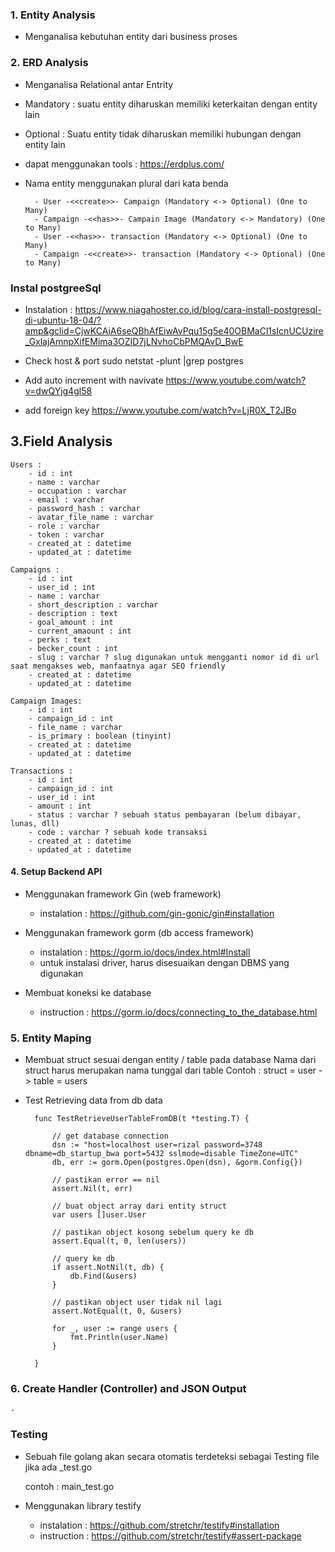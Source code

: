 ### 1. Entity Analysis ####
- Menganalisa kebutuhan entity dari business proses

### 2. ERD Analysis ###
- Menganalisa Relational antar Entrity
- Mandatory : suatu entity diharuskan memiliki keterkaitan dengan entity lain
- Optional : Suatu entity tidak diharuskan memiliki hubungan dengan entity lain
- dapat menggunakan tools : https://erdplus.com/
- Nama entity menggunakan plural dari kata benda

		- User -<<create>>- Campaign (Mandatory <-> Optional) (One to Many)
		- Campaign -<<has>>- Campain Image (Mandatory <-> Mandatory) (One to Many)
		- User -<<has>>- transaction (Mandatory <-> Optional) (One to Many)
		- Campaign -<<create>>- transaction (Mandatory <-> Optional) (One to Many)
		
### Instal postgreeSql ###

- Instalation :
https://www.niagahoster.co.id/blog/cara-install-postgresql-di-ubuntu-18-04/?amp&gclid=CjwKCAiA6seQBhAfEiwAvPqu15g5e40OBMaCl1sIcnUCUzire_GxlajAmnpXifEMima3OZID7jLNvhoCbPMQAvD_BwE

- Check host & port
	sudo netstat -plunt |grep postgres
	
- Add auto increment with navivate
	https://www.youtube.com/watch?v=dwQYjg4gl58
	
- add foreign key
	https://www.youtube.com/watch?v=LjR0X_T2JBo

## 3.Field Analysis ##
	Users :
		- id : int
		- name : varchar
		- occupation : varchar
		- email : varchar
		- password_hash : varchar
		- avatar_file_name : varchar
		- role : varchar
		- token : varchar
		- created_at : datetime
		- updated_at : datetime
		
	Campaigns :
		- id : int
		- user_id : int
		- name : varchar
		- short_description : varchar
		- description : text
		- goal_amount : int
		- current_amaount : int
		- perks : text
		- becker_count : int
		- slug : varchar ? slug digunakan untuk mengganti nomor id di url saat mengakses web, manfaatnya agar SEO friendly
		- created_at : datetime
		- updated_at : datetime
	
	Campaign Images:
		- id : int
		- campaign_id : int
		- file_name : varchar
		- is_primary : boolean (tinyint)
		- created_at : datetime
		- updated_at : datetime		
	
	Transactions :
		- id : int
		- campaign_id : int
		- user_id : int
		- amount : int
		- status : varchar ? sebuah status pembayaran (belum dibayar, lunas, dll)
		- code : varchar ? sebuah kode transaksi
		- created_at : datetime
		- updated_at : datetime
		
#### 4. Setup Backend API ###
- Menggunakan framework Gin (web framework)
	- instalation : https://github.com/gin-gonic/gin#installation
		
- Menggunakan framework gorm (db access framework)
	- instalation : https://gorm.io/docs/index.html#Install
	- untuk instalasi driver, harus disesuaikan dengan DBMS yang digunakan
		
- Membuat koneksi ke database
	- instruction : https://gorm.io/docs/connecting_to_the_database.html
	
### 5. Entity Maping ####
- Membuat struct sesuai dengan entity / table pada database
	Nama dari struct harus merupakan nama tunggal dari table
	Contoh : struct = user -> table = users
	
- Test Retrieving data from db data 

		func TestRetrieveUserTableFromDB(t *testing.T) {

			// get database connection
			dsn := "host=localhost user=rizal password=3748 dbname=db_startup_bwa port=5432 sslmode=disable TimeZone=UTC"
			db, err := gorm.Open(postgres.Open(dsn), &gorm.Config{})

			// pastikan error == nil
			assert.Nil(t, err)

			// buat object array dari entity struct
			var users []user.User

			// pastikan object kosong sebelum query ke db
			assert.Equal(t, 0, len(users))

			// query ke db
			if assert.NotNil(t, db) {
				db.Find(&users)
			}

			// pastikan object user tidak nil lagi
			assert.NotEqual(t, 0, &users)

			for _, user := range users {
				fmt.Println(user.Name)
			}

		}

### 6. Create Handler (Controller) and JSON Output ###
	- 

### Testing ###
- Sebuah file golang akan secara otomatis terdeteksi sebagai Testing file jika ada _test.go

	contoh : main_test.go
	
- Menggunakan library testify
	- instalation : https://github.com/stretchr/testify#installation
	- instruction : https://github.com/stretchr/testify#assert-package
	

